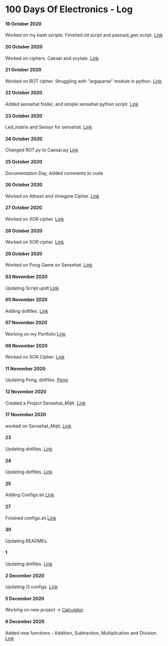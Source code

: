 # 100 Days Of Electronics - Log

#### 19 October 2020
Worked on my bash scripts. Finished ild script and passwd_gen script. [Link](https://github.com/Srm-Akla/Scripts)

#### 20 October 2020
Worked on ciphers. Caesar and scytale. [Link](https://github.com/Srm-Akla/Cryptography)

#### 21 October 2020
Worked on ROT cipher. Struggling with "argsparse" module in python. [Link](https://github.com/Srm-Akla/Cryptography/tree/main/Substitution_Ciphers)

#### 22 October 2020
Added sensehat folder, and simple sensehat python script. [Link](https://github.com/Srm-Akla/RaspberryPie/tree/master/Sensehat)

#### 23 October 2020
Led_matrix and Sensor for sensehat. [Link](https://github.com/Srm-Akla/RaspberryPie/tree/master/Sensehat)

#### 24 October 2020
Changed ROT.py to Caesar.py  [Link](https://github.com/Srm-Akla/Cryptography/tree/main/Substitution_Ciphers)

#### 25 October 2020
Documentation Day, Added comments to code

#### 26 October 2020
Worked on Atbash and Vinegere Cipher. [Link](https://github.com/Srm-Akla/Cryptography)

#### 27 October 2020
Worked on XOR cipher. [Link](https://github.com/Srm-Akla/Cryptography/tree/main/Modern_Ciphers)

#### 28 October 2020
Worked on XOR cipher. [Link](https://github.com/Srm-Akla/Cryptography/tree/main/Modern_Ciphers)

#### 29 October 2020
Worked on Pong Game on Sensehat. [Link](https://github.com/Srm-Akla/RaspberryPie/blob/main/Sensehat/Pong.pyi)

#### 03 November 2020
Updating Script updt [Link](https://github.com/Srm-Akla/Scripts/blob/main/ild)

#### 05 November 2020
Adding dotfiles. [Link](https://github.com/Srm-Akla/dotfiles)

#### 07 November 2020
Working on my Portfolio [Link](https://github.com/Srm-Akla/Portfolio)

#### 08 November 2020
Worked on XOR Cipher. [Link](https://github.com/Srm-Akla/Cryptography/blob/main/Modern_Ciphers/XOR.py)

#### 11 November 2020
Updating Pong, dotfiles. [Pong](https://github.com/Srm-Akla/RaspberryPie/blob/main/Sensehat/Pong.py)

#### 12 November 2020
Created a Project Sensehat_Mqtt. [Link](https://github.com/Srm-Akla/SenseHat_Mqtt)

#### 17 November 2020
worked on Sensehat_Mqtt. [Link](https://github.com/Srm-Akla/SenseHat_Mqtt)

#### 23
Updating dotfiles. [Link](https://github.com/Srm-Akla/dotfiles)

#### 24
Updating dotfiles. [Link](https://github.com/Srm-Akla/dotfiles)

#### 25
Adding Configs.sh [Link](https://github.com/Srm-Akla/Scripts)

#### 27
Finished configs.sh.[Link](https://github.com/Srm-Akla/Scripts)

#### 30
Updating READMEs.

#### 1
Updating dotfiles. [Link](https://github.com/Srm-Akla/dotfiles)

#### 2 December 2020
Updating I3 configs. [Link](https://github.com/Srm-Akla/dotfiles/tree/main/i3)

#### 5 December 2020
Working on new project -> [Calculator]() 

#### 6 December 2020
Added new functions - Addition, Subtraction, Multiplication and Division. [Link]()

